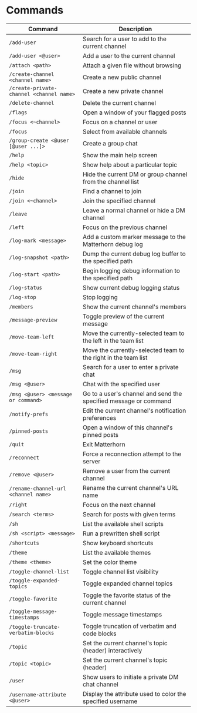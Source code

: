 # Commands

| Command | Description |
| ------- | ----------- |
| `/add-user` | Search for a user to add to the current channel |
| `/add-user <@user>` | Add a user to the current channel |
| `/attach <path>` | Attach a given file without browsing |
| `/create-channel <channel name>` | Create a new public channel |
| `/create-private-channel <channel name>` | Create a new private channel |
| `/delete-channel` | Delete the current channel |
| `/flags` | Open a window of your flagged posts |
| `/focus <~channel>` | Focus on a channel or user |
| `/focus` | Select from available channels |
| `/group-create <@user [@user ...]>` | Create a group chat |
| `/help` | Show the main help screen |
| `/help <topic>` | Show help about a particular topic |
| `/hide` | Hide the current DM or group channel from the channel list |
| `/join` | Find a channel to join |
| `/join <~channel>` | Join the specified channel |
| `/leave` | Leave a normal channel or hide a DM channel |
| `/left` | Focus on the previous channel |
| `/log-mark <message>` | Add a custom marker message to the Matterhorn debug log |
| `/log-snapshot <path>` | Dump the current debug log buffer to the specified path |
| `/log-start <path>` | Begin logging debug information to the specified path |
| `/log-status` | Show current debug logging status |
| `/log-stop` | Stop logging |
| `/members` | Show the current channel's members |
| `/message-preview` | Toggle preview of the current message |
| `/move-team-left` | Move the currently-selected team to the left in the team list |
| `/move-team-right` | Move the currently-selected team to the right in the team list |
| `/msg` | Search for a user to enter a private chat |
| `/msg <@user>` | Chat with the specified user |
| `/msg <@user> <message or command>` | Go to a user's channel and send the specified message or command |
| `/notify-prefs` | Edit the current channel's notification preferences |
| `/pinned-posts` | Open a window of this channel's pinned posts |
| `/quit` | Exit Matterhorn |
| `/reconnect` | Force a reconnection attempt to the server |
| `/remove <@user>` | Remove a user from the current channel |
| `/rename-channel-url <channel name>` | Rename the current channel's URL name |
| `/right` | Focus on the next channel |
| `/search <terms>` | Search for posts with given terms |
| `/sh` | List the available shell scripts |
| `/sh <script> <message>` | Run a prewritten shell script |
| `/shortcuts` | Show keyboard shortcuts |
| `/theme` | List the available themes |
| `/theme <theme>` | Set the color theme |
| `/toggle-channel-list` | Toggle channel list visibility |
| `/toggle-expanded-topics` | Toggle expanded channel topics |
| `/toggle-favorite` | Toggle the favorite status of the current channel |
| `/toggle-message-timestamps` | Toggle message timestamps |
| `/toggle-truncate-verbatim-blocks` | Toggle truncation of verbatim and code blocks |
| `/topic` | Set the current channel's topic (header) interactively |
| `/topic <topic>` | Set the current channel's topic (header) |
| `/user` | Show users to initiate a private DM chat channel |
| `/username-attribute <@user>` | Display the attribute used to color the specified username |
